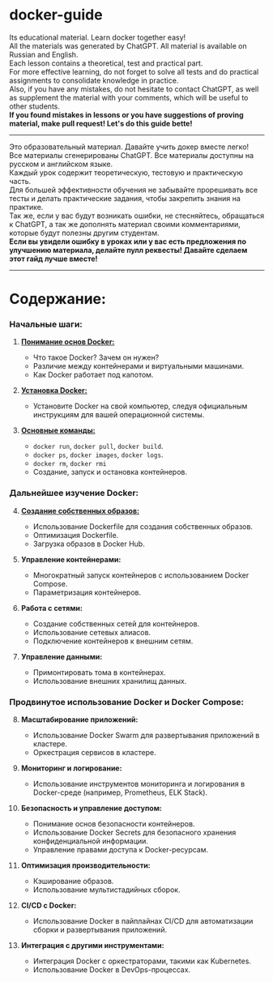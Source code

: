 # docker-guide
Its educational material. Learn docker together easy! 
<br>All the materials was generated by ChatGPT. All material is available on Russian and English.
<br>Each lesson contains a theoretical, test and practical part.
<br>For more effective learning, do not forget to solve all tests and do practical assignments to consolidate knowledge in practice.
<br>Also, if you have any mistakes, do not hesitate to contact ChatGPT, as well as supplement the material with your comments, which will be useful to other students.
<br>**If you found mistakes in lessons or you have suggestions of proving material, make pull request! Let's do this guide bette!**

____
Это образовательный материал. Давайте учить докер вместе легко!
<br>Все материалы сгенерированы ChatGPT. Все материалы доступны на русском и английском языке.
<br>Каждый урок содержит теоретическую, тестовую и практическую часть.
<br>Для большей эффективности обучения не забывайте прорешивать все тесты и делать практические задания, чтобы закрепить знания на практике. 
<br>Так же, если у вас будут возникать ошибки, не стесняйтесь, обращаться к ChatGPT, а так же дополнять материал своими комментариями, которые будут полезны другим студентам.
<br>**Если вы увидели ошибку в уроках или у вас есть предложения по улучшению материала, делайте пулл реквесты! Давайте сделаем этот гайд лучше вместе!**

_____
# Содержание:

### Начальные шаги:

1. **[Понимание основ Docker:](https://github.com/HugoTheDeveloper/docker-guide/blob/main/rus-version/1-%D0%9F%D0%BE%D0%BD%D0%B8%D0%BC%D0%B0%D0%BD%D0%B8%D0%B5%20%D0%BE%D1%81%D0%BD%D0%BE%D0%B2%20Docker/1.1.theory.md)**
   - Что такое Docker? Зачем он нужен?
   - Различие между контейнерами и виртуальными машинами.
   - Как Docker работает под капотом.

2. **[Установка Docker:](https://github.com/HugoTheDeveloper/docker-guide/blob/main/rus-version/2-%D0%A3%D1%81%D1%82%D0%B0%D0%BD%D0%BE%D0%B2%D0%BA%D0%B0%20Docker/2.1.theory.md)**
   - Установите Docker на свой компьютер, следуя официальным инструкциям для вашей операционной системы.

3. **[Основные команды:](https://github.com/HugoTheDeveloper/docker-guide/tree/main/rus-version/3-%D0%9E%D1%81%D0%BD%D0%BE%D0%B2%D0%BD%D1%8B%D0%B5%20%D0%BA%D0%BE%D0%BC%D0%B0%D0%BD%D0%B4%D1%8B)**
   - `docker run`, `docker pull`, `docker build`.
   - `docker ps`, `docker images`, `docker logs`.
   - `docker rm`, `docker rmi`
   - Создание, запуск и остановка контейнеров.

### Дальнейшее изучение Docker:

4. **[Создание собственных образов:](https://github.com/HugoTheDeveloper/docker-guide/tree/main/rus-version/4-%D0%A1%D0%BE%D0%B7%D0%B4%D0%B0%D0%BD%D0%B8%D0%B5%20%D1%81%D0%BE%D0%B1%D1%81%D1%82%D0%B2%D0%B5%D0%BD%D0%BD%D1%8B%D1%85%20%D0%BE%D0%B1%D1%80%D0%B0%D0%B7%D0%BE%D0%B2)**
   - Использование Dockerfile для создания собственных образов.
   - Оптимизация Dockerfile.
   - Загрузка образов в Docker Hub.

5. **Управление контейнерами:**
   - Многократный запуск контейнеров с использованием Docker Compose.
   - Параметризация контейнеров.

6. **Работа с сетями:**
   - Создание собственных сетей для контейнеров.
   - Использование сетевых алиасов.
   - Подключение контейнеров к внешним сетям.

7. **Управление данными:**
   - Примонтировать тома в контейнерах.
   - Использование внешних хранилищ данных.

### Продвинутое использование Docker и Docker Compose:

8. **Масштабирование приложений:**
   - Использование Docker Swarm для развертывания приложений в кластере.
   - Оркестрация сервисов в кластере.

9. **Мониторинг и логирование:**
   - Использование инструментов мониторинга и логирования в Docker-среде (например, Prometheus, ELK Stack).

10. **Безопасность и управление доступом:**
    - Понимание основ безопасности контейнеров.
    - Использование Docker Secrets для безопасного хранения конфиденциальной информации.
    - Управление правами доступа к Docker-ресурсам.

11. **Оптимизация производительности:**
    - Кэширование образов.
    - Использование мультистадийных сборок.

12. **CI/CD с Docker:**
    - Использование Docker в пайплайнах CI/CD для автоматизации сборки и развертывания приложений.

13. **Интеграция с другими инструментами:**
    - Интеграция Docker с оркестраторами, такими как Kubernetes.
    - Использование Docker в DevOps-процессах.

